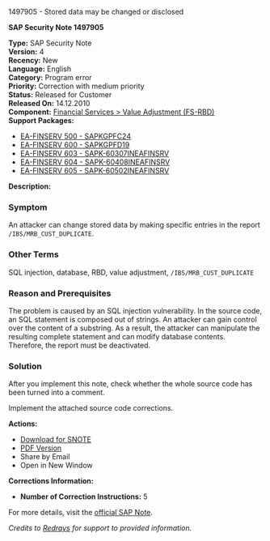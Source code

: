 1497905 - Stored data may be changed or disclosed

**SAP Security Note 1497905**

**Type:** SAP Security Note  
**Version:** 4  
**Recency:** New  
**Language:** English  
**Category:** Program error  
**Priority:** Correction with medium priority  
**Status:** Released for Customer  
**Released On:** 14.12.2010  
**Component:** [Financial Services > Value Adjustment (FS-RBD)](https://me.sap.com/mynotes?tab=Search&sortBy=Relevance&filters=themk%25253Aeq~'FS-RBD*'%25252BreleaseStatus%25253Aeq~'CustomerRelease'%25252BsecurityPatchDay%25253Aeq~'NotRestricted'%25252BfuzzyThreshold%25253Aeq~'0.9'&flag=mynotes)  
**Support Packages:**
- [EA-FINSERV 500 - SAPKGPFC24](https://me.sap.com/supportpackage/SAPKGPFC24)
- [EA-FINSERV 600 - SAPKGPFD19](https://me.sap.com/supportpackage/SAPKGPFD19)
- [EA-FINSERV 603 - SAPK-60307INEAFINSRV](https://me.sap.com/supportpackage/SAPK-60307INEAFINSRV)
- [EA-FINSERV 604 - SAPK-60408INEAFINSRV](https://me.sap.com/supportpackage/SAPK-60408INEAFINSRV)
- [EA-FINSERV 605 - SAPK-60502INEAFINSRV](https://me.sap.com/supportpackage/SAPK-60502INEAFINSRV)

**Description:**

### Symptom
An attacker can change stored data by making specific entries in the report `/IBS/MRB_CUST_DUPLICATE`.

### Other Terms
SQL injection, database, RBD, value adjustment, `/IBS/MRB_CUST_DUPLICATE`

### Reason and Prerequisites
The problem is caused by an SQL injection vulnerability. In the source code, an SQL statement is composed out of strings. An attacker can gain control over the content of a substring. As a result, the attacker can manipulate the resulting complete statement and can modify database contents.  
Therefore, the report must be deactivated.

### Solution
After you implement this note, check whether the whole source code has been turned into a comment.

Implement the attached source code corrections.

**Actions:**
- [Download for SNOTE](https://notesdownloads.sap.com/note/0040000008866642017)
- [PDF Version](https://userapps.support.sap.com/sap/support/sfm/notes/print/0001497905?language=en-US&token=C409C31D3F2FBE1227B39791480D4940)
- Share by Email
- Open in New Window

**Corrections Information:**
- **Number of Correction Instructions:** 5

For more details, visit the [official SAP Note](https://me.sap.com/notes/0001497905).

*Credits to [Redrays](https://redrays.io) for support to provided information.*